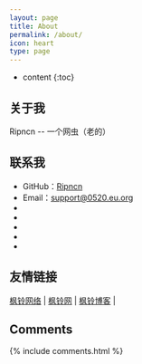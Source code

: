 ```yaml
---
layout: page
title: About
permalink: /about/
icon: heart
type: page
---
```


* content
{:toc}

## 关于我

Ripncn -- 一个网虫（老的）

## 联系我

* GitHub：[Ripncn](https://github.com/ripncn)
* Email：<support@0520.eu.org>
* 
* 
* 
* 
* 

## 友情链接

[枫铃网络](https://www.lovou.pw) \| [枫铃网](http://lovou.pw) \| [枫铃博客](https://blog.lovou.pw) \|

## Comments

{% include comments.html %}
